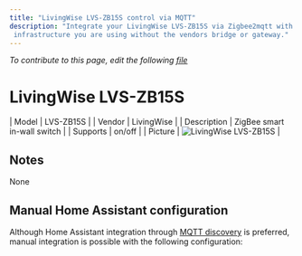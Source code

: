 ```yaml
---
title: "LivingWise LVS-ZB15S control via MQTT"
description: "Integrate your LivingWise LVS-ZB15S via Zigbee2mqtt with whatever smart home
 infrastructure you are using without the vendors bridge or gateway."
---
```


*To contribute to this page, edit the following
[file](https://github.com/Koenkk/zigbee2mqtt.io/blob/master/docs/devices/LVS-ZB15S.md)*

# LivingWise LVS-ZB15S

| Model | LVS-ZB15S  |
| Vendor  | LivingWise  |
| Description | ZigBee smart in-wall switch |
| Supports | on/off |
| Picture | ![LivingWise LVS-ZB15S](./assets/devices/LVS-ZB15S.jpg) |

## Notes

None

## Manual Home Assistant configuration
Although Home Assistant integration through [MQTT discovery](../integration/home_assistant) is preferred,
manual integration is possible with the following configuration:
